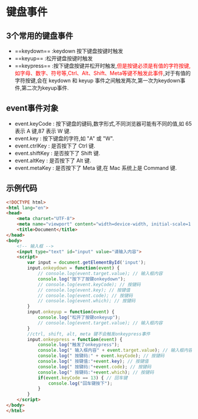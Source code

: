 # 键盘事件

## 3个常用的键盘事件

- ==keydown== :keydown 按下键盘按键时触发
- ==keyup== :松开键盘按键时触发
- ==keypress== :按下键盘按键并松开时触发,<font color="red">但是按键必须是有值的字符按键,如字母、数字、符号等,Ctrl、Alt、Shift、Meta等键不触发此事件</font>,对于有值的字符按键,会在 keydown 和 keyup 事件之间触发两次,第一次为keydown事件,第二次为keyup事件.
  
## event事件对象

- event.keyCode : 按下键盘的键码,数字形式,不同浏览器可能有不同的值,如 65 表示 A 键,87 表示 W 键.
- event.key : 按下键盘的字符,如 "A" 或 "W".
- event.ctrlKey : 是否按下了 Ctrl 键.
- event.shiftKey : 是否按下了 Shift 键.
- event.altKey : 是否按下了 Alt 键.
- event.metaKey : 是否按下了 Meta 键,在 Mac 系统上是 Command 键.    



## 示例代码

```html
<!DOCTYPE html>
<html lang="en">
<head>
    <meta charset="UTF-8">
    <meta name="viewport" content="width=device-width, initial-scale=1.0">
    <title>Document</title>
</head>
<body>
    <!-- 输入框 -->
    <input type="text" id="input" value="请输入内容">
    <script>
        var input = document.getElementById('input');
        input.onkeydown = function(event) {
            // console.log(event.target.value); // 输入框内容
            console.log("按下了按键onkeydown"); 
            // console.log(event.keyCode); // 按键码
            // console.log(event.key); // 按键值
            // console.log(event.code); // 按键码
            // console.log(event.which); // 按键码
        }
        input.onkeyup = function(event) {
            console.log("松开了按键onkeyup"); 
            // console.log(event.target.value); // 输入框内容
        }
        //ctrl, shift, alt, meta 键不会触发onkeypress事件
        input.onkeypress = function(event) {
            console.log("触发了onkeypress"); 
            console.log(" 输入框内容" + event.target.value); // 输入框内容
            console.log(" 按键码:" + event.keyCode); // 按键码
            console.log(" 按键值:"+event.key); // 按键值
            console.log(" 按键码:"+event.code); // 按键码
            console.log(" 按键码:"+event.which); // 按键码
            if(event.keyCode == 13) { // 回车键
                console.log("回车键按下");
            }
        }
    </script>
</body>
</html>
```